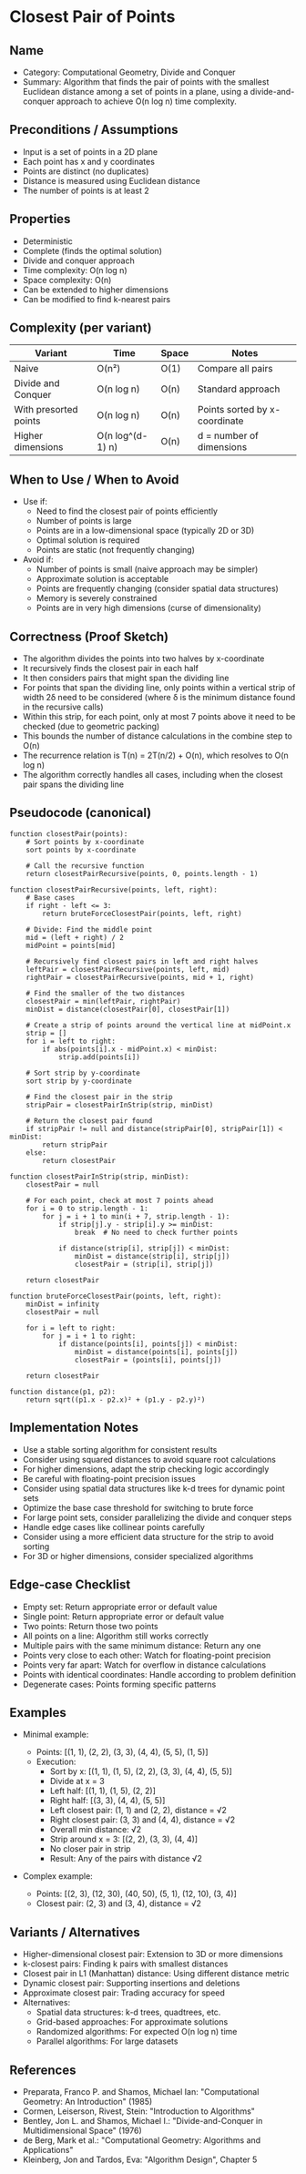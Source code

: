 # Closest Pair of Points

## Name
- Category: Computational Geometry, Divide and Conquer
- Summary: Algorithm that finds the pair of points with the smallest Euclidean distance among a set of points in a plane, using a divide-and-conquer approach to achieve O(n log n) time complexity.

## Preconditions / Assumptions
- Input is a set of points in a 2D plane
- Each point has x and y coordinates
- Points are distinct (no duplicates)
- Distance is measured using Euclidean distance
- The number of points is at least 2

## Properties
- Deterministic
- Complete (finds the optimal solution)
- Divide and conquer approach
- Time complexity: O(n log n)
- Space complexity: O(n)
- Can be extended to higher dimensions
- Can be modified to find k-nearest pairs

## Complexity (per variant)
| Variant | Time | Space | Notes |
|---|---|---|---|
| Naive | O(n²) | O(1) | Compare all pairs |
| Divide and Conquer | O(n log n) | O(n) | Standard approach |
| With presorted points | O(n log n) | O(n) | Points sorted by x-coordinate |
| Higher dimensions | O(n log^(d-1) n) | O(n) | d = number of dimensions |

## When to Use / When to Avoid
- Use if:
  - Need to find the closest pair of points efficiently
  - Number of points is large
  - Points are in a low-dimensional space (typically 2D or 3D)
  - Optimal solution is required
  - Points are static (not frequently changing)
- Avoid if:
  - Number of points is small (naive approach may be simpler)
  - Approximate solution is acceptable
  - Points are frequently changing (consider spatial data structures)
  - Memory is severely constrained
  - Points are in very high dimensions (curse of dimensionality)

## Correctness (Proof Sketch)
- The algorithm divides the points into two halves by x-coordinate
- It recursively finds the closest pair in each half
- It then considers pairs that might span the dividing line
- For points that span the dividing line, only points within a vertical strip of width 2δ need to be considered (where δ is the minimum distance found in the recursive calls)
- Within this strip, for each point, only at most 7 points above it need to be checked (due to geometric packing)
- This bounds the number of distance calculations in the combine step to O(n)
- The recurrence relation is T(n) = 2T(n/2) + O(n), which resolves to O(n log n)
- The algorithm correctly handles all cases, including when the closest pair spans the dividing line

## Pseudocode (canonical)
```pseudo
function closestPair(points):
    # Sort points by x-coordinate
    sort points by x-coordinate
    
    # Call the recursive function
    return closestPairRecursive(points, 0, points.length - 1)

function closestPairRecursive(points, left, right):
    # Base cases
    if right - left <= 3:
        return bruteForceClosestPair(points, left, right)
    
    # Divide: Find the middle point
    mid = (left + right) / 2
    midPoint = points[mid]
    
    # Recursively find closest pairs in left and right halves
    leftPair = closestPairRecursive(points, left, mid)
    rightPair = closestPairRecursive(points, mid + 1, right)
    
    # Find the smaller of the two distances
    closestPair = min(leftPair, rightPair)
    minDist = distance(closestPair[0], closestPair[1])
    
    # Create a strip of points around the vertical line at midPoint.x
    strip = []
    for i = left to right:
        if abs(points[i].x - midPoint.x) < minDist:
            strip.add(points[i])
    
    # Sort strip by y-coordinate
    sort strip by y-coordinate
    
    # Find the closest pair in the strip
    stripPair = closestPairInStrip(strip, minDist)
    
    # Return the closest pair found
    if stripPair != null and distance(stripPair[0], stripPair[1]) < minDist:
        return stripPair
    else:
        return closestPair

function closestPairInStrip(strip, minDist):
    closestPair = null
    
    # For each point, check at most 7 points ahead
    for i = 0 to strip.length - 1:
        for j = i + 1 to min(i + 7, strip.length - 1):
            if strip[j].y - strip[i].y >= minDist:
                break  # No need to check further points
            
            if distance(strip[i], strip[j]) < minDist:
                minDist = distance(strip[i], strip[j])
                closestPair = (strip[i], strip[j])
    
    return closestPair

function bruteForceClosestPair(points, left, right):
    minDist = infinity
    closestPair = null
    
    for i = left to right:
        for j = i + 1 to right:
            if distance(points[i], points[j]) < minDist:
                minDist = distance(points[i], points[j])
                closestPair = (points[i], points[j])
    
    return closestPair

function distance(p1, p2):
    return sqrt((p1.x - p2.x)² + (p1.y - p2.y)²)
```

## Implementation Notes
- Use a stable sorting algorithm for consistent results
- Consider using squared distances to avoid square root calculations
- For higher dimensions, adapt the strip checking logic accordingly
- Be careful with floating-point precision issues
- Consider using spatial data structures like k-d trees for dynamic point sets
- Optimize the base case threshold for switching to brute force
- For large point sets, consider parallelizing the divide and conquer steps
- Handle edge cases like collinear points carefully
- Consider using a more efficient data structure for the strip to avoid sorting
- For 3D or higher dimensions, consider specialized algorithms

## Edge-case Checklist
- Empty set: Return appropriate error or default value
- Single point: Return appropriate error or default value
- Two points: Return those two points
- All points on a line: Algorithm still works correctly
- Multiple pairs with the same minimum distance: Return any one
- Points very close to each other: Watch for floating-point precision
- Points very far apart: Watch for overflow in distance calculations
- Points with identical coordinates: Handle according to problem definition
- Degenerate cases: Points forming specific patterns

## Examples
- Minimal example:
  - Points: [(1, 1), (2, 2), (3, 3), (4, 4), (5, 5), (1, 5)]
  - Execution:
    - Sort by x: [(1, 1), (1, 5), (2, 2), (3, 3), (4, 4), (5, 5)]
    - Divide at x = 3
    - Left half: [(1, 1), (1, 5), (2, 2)]
    - Right half: [(3, 3), (4, 4), (5, 5)]
    - Left closest pair: (1, 1) and (2, 2), distance = √2
    - Right closest pair: (3, 3) and (4, 4), distance = √2
    - Overall min distance: √2
    - Strip around x = 3: [(2, 2), (3, 3), (4, 4)]
    - No closer pair in strip
    - Result: Any of the pairs with distance √2
  
- Complex example:
  - Points: [(2, 3), (12, 30), (40, 50), (5, 1), (12, 10), (3, 4)]
  - Closest pair: (2, 3) and (3, 4), distance = √2

## Variants / Alternatives
- Higher-dimensional closest pair: Extension to 3D or more dimensions
- k-closest pairs: Finding k pairs with smallest distances
- Closest pair in L1 (Manhattan) distance: Using different distance metric
- Dynamic closest pair: Supporting insertions and deletions
- Approximate closest pair: Trading accuracy for speed
- Alternatives:
  - Spatial data structures: k-d trees, quadtrees, etc.
  - Grid-based approaches: For approximate solutions
  - Randomized algorithms: For expected O(n log n) time
  - Parallel algorithms: For large datasets

## References
- Preparata, Franco P. and Shamos, Michael Ian: "Computational Geometry: An Introduction" (1985)
- Cormen, Leiserson, Rivest, Stein: "Introduction to Algorithms"
- Bentley, Jon L. and Shamos, Michael I.: "Divide-and-Conquer in Multidimensional Space" (1976)
- de Berg, Mark et al.: "Computational Geometry: Algorithms and Applications"
- Kleinberg, Jon and Tardos, Eva: "Algorithm Design", Chapter 5
